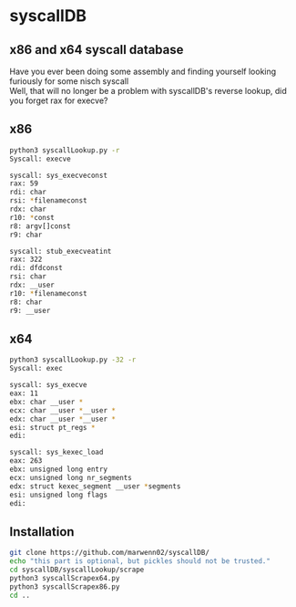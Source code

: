 # syscallDB
## x86 and x64 syscall database
Have you ever been doing some assembly and finding yourself looking furiously for some nisch syscall\
Well, that will no longer be a problem with syscallDB's reverse lookup, did you forget rax for execve?
## x86
```sh
python3 syscallLookup.py -r
Syscall: execve

syscall: sys_execveconst
rax: 59
rdi: char
rsi: *filenameconst
rdx: char
r10: *const
r8: argv[]const
r9: char

syscall: stub_execveatint
rax: 322
rdi: dfdconst
rsi: char
rdx: __user
r10: *filenameconst
r8: char
r9: __user
```
## x64
```sh
python3 syscallLookup.py -32 -r
Syscall: exec

syscall: sys_execve
eax: 11
ebx: char __user *
ecx: char __user *__user *
edx: char __user *__user *
esi: struct pt_regs *
edi: 

syscall: sys_kexec_load
eax: 263
ebx: unsigned long entry
ecx: unsigned long nr_segments
edx: struct kexec_segment __user *segments
esi: unsigned long flags
edi:
```

## Installation
```sh
git clone https://github.com/marwenn02/syscallDB/
echo "this part is optional, but pickles should not be trusted."
cd syscallDB/syscallLookup/scrape
python3 syscallScrapex64.py
python3 syscallScrapex86.py
cd ..
```
